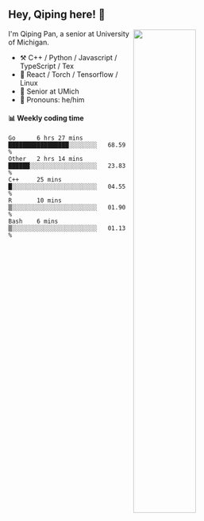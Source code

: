 

## Hey, Qiping here! :wave:

[<img align="right" width="50%" src="https://github-readme-stats.vercel.app/api?username=ppppqp&theme=dark&show_icons=true">](https://metrics.lecoq.io/ppppqp?template=classic)


I'm Qiping Pan, a senior at University of Michigan.

-   :hammer_and_pick: C++ / Python / Javascript / TypeScript / Tex
-   :pencil: React / Torch / Tensorflow / Linux 
-   :seedling: Senior at UMich
-   :man: Pronouns: he/him



#### :bar_chart: Weekly coding time

<!--START_SECTION:waka-->
```text
Go      6 hrs 27 mins   █████████████████░░░░░░░░   68.59 % 
Other   2 hrs 14 mins   ██████░░░░░░░░░░░░░░░░░░░   23.83 % 
C++     25 mins         █░░░░░░░░░░░░░░░░░░░░░░░░   04.55 % 
R       10 mins         ▒░░░░░░░░░░░░░░░░░░░░░░░░   01.90 % 
Bash    6 mins          ▒░░░░░░░░░░░░░░░░░░░░░░░░   01.13 % 
```
<!--END_SECTION:waka-->

